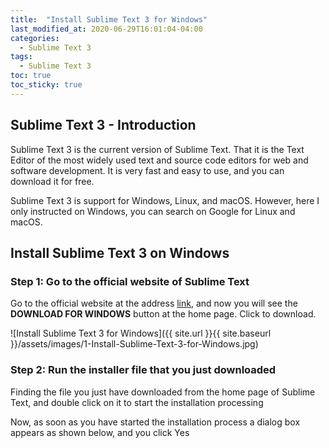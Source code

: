 ```yaml
---
title:  "Install Sublime Text 3 for Windows"
last_modified_at: 2020-06-29T16:01:04-04:00
categories: 
  - Sublime Text 3
tags:
  - Sublime Text 3
toc: true
toc_sticky: true
---
```


## Sublime Text 3 - Introduction

Sublime Text 3 is the current version of Sublime Text. That it is the Text Editor of the most widely used text and source code editors for web and software development. It is very fast and easy to use, and you can download it for free.

Sublime Text 3 is support for Windows, Linux, and macOS. However, here I only instructed on Windows, you can search on Google  for Linux and macOS.

## Install Sublime Text 3 on Windows

### Step 1: Go to the official website of Sublime Text

Go to the official website at the address [link](https://www.sublimetext.com/), and now you will see the **DOWNLOAD FOR WINDOWS** button at the home page. Click to download.

![Install Sublime Text 3 for Windows]({{ site.url }}{{ site.baseurl }}/assets/images/1-Install-Sublime-Text-3-for-Windows.jpg)

### Step 2: Run the installer file that you just downloaded

Finding the file you just have downloaded from the home page of Sublime Text, and double click on it to start the installation processing

Now, as soon as you have started the installation process a dialog box appears as shown below, and you click Yes

